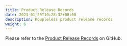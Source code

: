 ```yaml
---
title: Product Release Records
date: 2023-01-25T10:28:32+08:00
description: Koupleless product release records
weight: 6
---
```


Please refer to the [Product Release Records](https://github.com/koupleless/koupleless/releases/) on GitHub.
<br/>
